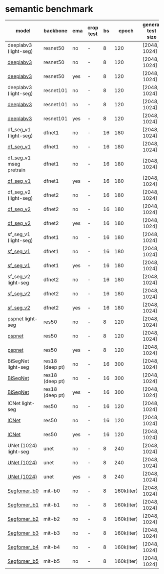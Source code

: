 # semantic benchmark
| model                   | backbone            | ema | crop test | bs  | epoch | general test size | mIoU                           | model |
| ----------------------- | ------------------- | --- | --------- | --- | ----- | ----------------- | ------------------------------ | ----- | 
| deeplabv3 (light-seg)   | resnet50            | no  | -         | 8   | 120   | [2048, 1024]      | 79.5                           | -     |
| [deeplabv3](https://gitlab.bj.sensetime.com/spring2/united-perception/-/blob/dev/configs/seg/deeplabv3_r50.yaml)               | resnet50            | no  | -         | 8   | 120   | [2048, 1024]      | 79.5                           | [ckpt](http://spring.sensetime.com/dropadmin/$/CK1P5.pth) |
| [deeplabv3](https://gitlab.bj.sensetime.com/spring2/united-perception/-/blob/dev/configs/seg/deeplabv3_r50_ema.yaml)               | resnet50            | yes | -         | 8   | 120   | [2048, 1024]      | 80.5 \| 80.2                   | [ckpt](http://spring.sensetime.com/dropadmin/$/IPfLO.pth) |
| deeplabv3 (light-seg)   | resnet101           | no  | -         | 8   | 120   | [2048, 1024]      | 80.8                           | -        |
| [deeplabv3](https://gitlab.bj.sensetime.com/spring2/united-perception/-/blob/dev/configs/seg/deeplabv3_r101.yaml)               | resnet101           | no  | -         | 8   | 120   | [2048, 1024]      | 81.2                           | [ckpt](http://spring.sensetime.com/dropadmin/$/VAUrB.pth) |
| [deeplabv3](https://gitlab.bj.sensetime.com/spring2/united-perception/-/blob/dev/configs/seg/deeplabv3_r101_ema.yaml)               | resnet101           | yes | -         | 8   | 120   | [2048, 1024]      | 81.8                           | [ckpt](http://spring.sensetime.com/dropadmin/$/zs9gx.pth) |
| df_seg_v1  (light-seg)  | dfnet1              | no  | -         | 16  | 180   | [2048, 1024]      | 70.62                          | -        |
| [df_seg_v1](https://gitlab.bj.sensetime.com/spring2/united-perception/-/blob/dev/configs/seg/DF_seg_v1.yaml)               | dfnet1              | no  | -         | 16  | 180   | [2048, 1024]      | 71.8 \| 71.7                   | [ckpt](http://spring.sensetime.com/dropadmin/$/Gp4Nt.pth) |
| df_seg_v1 mseg pretrain | dfnet1              | no  | -         | 16  | 180   | [2048, 1024]      | 72.8                           | [ckpt]() |
| [df_seg_v1](https://gitlab.bj.sensetime.com/spring2/united-perception/-/blob/dev/configs/seg/DF_seg_v1_ema.yaml)               | dfnet1              | yes | -         | 16  | 180   | [2048, 1024]      | 71.6 \| 71.7                   | [ckpt](http://spring.sensetime.com/dropadmin/$/q5wD5.pth) |
| df_seg_v2  (light-seg)  | dfnet2              | no  | -         | 16  | 180   | [2048, 1024]      | 75.44                          | -        |
| [df_seg_v2](https://gitlab.bj.sensetime.com/spring2/united-perception/-/blob/dev/configs/seg/DF_seg_v2.yaml)               | dfnet2              | no  | -         | 16  | 180   | [2048, 1024]      | 74.6 \| 75.0                   | [ckpt](http://spring.sensetime.com/dropadmin/$/TalQB.pth) |
| [df_seg_v2](https://gitlab.bj.sensetime.com/spring2/united-perception/-/blob/dev/configs/seg/DF_seg_v2_ema.yaml)               | dfnet2              | yes | -         | 16  | 180   | [2048, 1024]      | 76.2 \| 75.8                   | [ckpt](http://spring.sensetime.com/dropadmin/$/z11JJ.pth) |
| sf_seg_v1  (light-seg)  | dfnet1              | no  | -         | 16  | 180   | [2048, 1024]      | 72.11                          | -        |
| [sf_seg_v1](https://gitlab.bj.sensetime.com/spring2/united-perception/-/blob/dev/configs/seg/SF_seg_v1.yaml)               | dfnet1              | no  | -         | 16  | 180   | [2048, 1024]      | 72.5                           | [ckpt](http://spring.sensetime.com/dropadmin/$/HONnL.pth) |
| [sf_seg_v1](https://gitlab.bj.sensetime.com/spring2/united-perception/-/blob/dev/configs/seg/SF_seg_v1_ema.yaml)               | dfnet1              | yes | -         | 16  | 180   | [2048, 1024]      | 72.96                          | [ckpt](http://spring.sensetime.com/dropadmin/$/ph5BT.pth) |
| sf_seg_v2  light-seg    | dfnet2              | no  | -         | 16  | 180   | [2048, 1024]      | 76.5                           | -        |
| [sf_seg_v2](https://gitlab.bj.sensetime.com/spring2/united-perception/-/blob/dev/configs/seg/SF_seg_v2.yaml)               | dfnet2              | no  | -         | 16  | 180   | [2048, 1024]      | 76.5                           | [ckpt](http://spring.sensetime.com/dropadmin/$/lVJBM.pth) |
| [sf_seg_v2](https://gitlab.bj.sensetime.com/spring2/united-perception/-/blob/dev/configs/seg/SF_seg_v2_ema.yaml)               | dfnet2              | yes | -         | 16  | 180   | [2048, 1024]      | 77.4                           | [ckpt](http://spring.sensetime.com/dropadmin/$/kU5QS.pth) |
| pspnet    light-seg     | res50               | no  | -         | 8   | 120   | [2048, 1024]      | 75.93                          | -        |
| [pspnet](https://gitlab.bj.sensetime.com/spring2/united-perception/-/blob/dev/configs/seg/pspnet.yaml)                  | res50               | no  | -         | 8   | 120   | [2048, 1024]      | 77.46                          | [ckpt](http://spring.sensetime.com/dropadmin/$/43YjS.pth) |
| [pspnet](https://gitlab.bj.sensetime.com/spring2/united-perception/-/blob/dev/configs/seg/icnet_ema.yaml)                  | res50               | yes | -         | 8   | 120   | [2048, 1024]      | 77.9                           | [ckpt](http://spring.sensetime.com/dropadmin/$/n17Ep.pth) |
| BiSegNet  light-seg     | res18 (deep pt)     | no  | -         | 16  | 300   | [2048, 1024]      | 75.0                           | -        |
| [BiSegNet](https://gitlab.bj.sensetime.com/spring2/united-perception/-/blob/dev/configs/seg/BiSeNet.yaml)                | res18 (deep pt)     | no  | -         | 16  | 300   | [2048, 1024]      | 75.8                           | [ckpt](http://spring.sensetime.com/dropadmin/$/33OLZ.pth) |
| [BiSegNet](https://gitlab.bj.sensetime.com/spring2/united-perception/-/blob/dev/configs/seg/BiSeNet_ema.yaml)                | res18 (deep pt)     | yes | -         | 16  | 300   | [2048, 1024]      | 76.4                           | [ckpt](http://spring.sensetime.com/dropadmin/$/4nguF.pth) |
| ICNet   light-seg       | res50               | no  | -         | 16  | 120   | [2048, 1024]      | 75.62                          | -        |
| [ICNet](https://gitlab.bj.sensetime.com/spring2/united-perception/-/blob/dev/configs/seg/icnet.yaml)                   | res50               | no  | -         | 16  | 120   | [2048, 1024]      | 76.0                           | [ckpt](http://spring.sensetime.com/dropadmin/$/xKrr4.pth) |
| [ICNet](https://gitlab.bj.sensetime.com/spring2/united-perception/-/blob/dev/configs/seg/icnet_ema.yaml)                   | res50               | yes | -         | 16  | 120   | [2048, 1024]      | 76.8                           | [ckpt](http://spring.sensetime.com/dropadmin/$/lWmI9.pth) |
| UNet (1024) light-seg   | unet                | no  | -         | 8   | 240   | [2048, 1024]      | 53.37                          | -        |
| [UNet (1024)](https://gitlab.bj.sensetime.com/spring2/united-perception/-/blob/dev/configs/seg/unet.yaml)             | unet                | no  | -         | 8   | 240   | [2048, 1024]      | 67.4                           | [ckpt](http://spring.sensetime.com/dropadmin/$/Qe7l7.pth) |
| [UNet (1024)](https://gitlab.bj.sensetime.com/spring2/united-perception/-/blob/dev/configs/seg/unet_ema.yaml)             | unet                | yes | -         | 8   | 240   | [2048, 1024]      | 68.0                           | [ckpt](http://spring.sensetime.com/dropadmin/$/tsISR.pth) |
| [Segfomer_b0](https://gitlab.bj.sensetime.com/spring2/united-perception/-/blob/dev/configs/seg/segformer/segformer_b0.yaml)             | mit-b0                | no | -         | 8   | 160k(iter)   | [2048, 1024]      | 75.28                           | [ckpt]() |
| [Segfomer_b1](https://gitlab.bj.sensetime.com/spring2/united-perception/-/blob/dev/configs/seg/segformer/segformer_b1.yaml)             | mit-b1                | no | -         | 8   | 160k(iter)   | [2048, 1024]      | 77.55                           | [ckpt]() |
| [Segfomer_b2](https://gitlab.bj.sensetime.com/spring2/united-perception/-/blob/dev/configs/seg/segformer/segformer_b2.yaml)             | mit-b2                | no | -         | 8   | 160k(iter)   | [2048, 1024]      | 80.38                           | [ckpt]() |
| [Segfomer_b3](https://gitlab.bj.sensetime.com/spring2/united-perception/-/blob/dev/configs/seg/segformer/segformer_b3.yaml)             | mit-b3                | no | -         | 8   | 160k(iter)   | [2048, 1024]      | 81.36                           | [ckpt]() |
| [Segfomer_b4](https://gitlab.bj.sensetime.com/spring2/united-perception/-/blob/dev/configs/seg/segformer/segformer_b4.yaml)             | mit-b4                | no | -         | 8   | 160k(iter)   | [2048, 1024]      | 81.49                           | [ckpt]() |
| [Segfomer_b5](https://gitlab.bj.sensetime.com/spring2/united-perception/-/blob/dev/configs/seg/segformer/segformer_b5.yaml)             | mit-b5                | no | -         | 8   | 160k(iter)   | [2048, 1024]      | 81.52                           | [ckpt]() |



